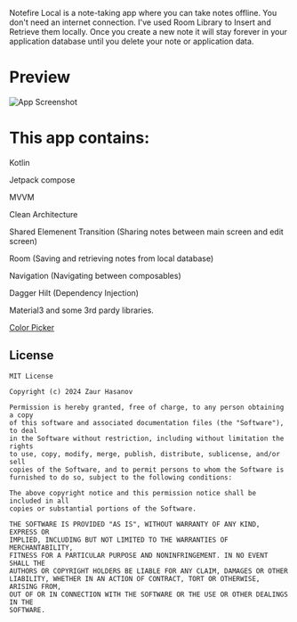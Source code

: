 Notefire Local is a note-taking app where you can take notes offline. You don't need an internet connection. I've used Room Library to Insert and Retrieve them locally. Once you create a new note it will stay forever in your application database until you delete your note or application data.


# Preview

![App Screenshot](https://i.hizliresim.com/dfo0nnr.png)


# This app contains: 


Kotlin

Jetpack compose

MVVM

Clean Architecture

Shared Elemenent Transition (Sharing notes between main screen and edit screen)

Room (Saving and retrieving notes from local database)

Navigation (Navigating between composables)

Dagger Hilt (Dependency Injection)

Material3 and some 3rd pardy libraries.

[Color Picker](https://github.com/skydoves/ColorPickerView)

## License
```
MIT License

Copyright (c) 2024 Zaur Hasanov

Permission is hereby granted, free of charge, to any person obtaining a copy
of this software and associated documentation files (the "Software"), to deal
in the Software without restriction, including without limitation the rights
to use, copy, modify, merge, publish, distribute, sublicense, and/or sell
copies of the Software, and to permit persons to whom the Software is
furnished to do so, subject to the following conditions:

The above copyright notice and this permission notice shall be included in all
copies or substantial portions of the Software.

THE SOFTWARE IS PROVIDED "AS IS", WITHOUT WARRANTY OF ANY KIND, EXPRESS OR
IMPLIED, INCLUDING BUT NOT LIMITED TO THE WARRANTIES OF MERCHANTABILITY,
FITNESS FOR A PARTICULAR PURPOSE AND NONINFRINGEMENT. IN NO EVENT SHALL THE
AUTHORS OR COPYRIGHT HOLDERS BE LIABLE FOR ANY CLAIM, DAMAGES OR OTHER
LIABILITY, WHETHER IN AN ACTION OF CONTRACT, TORT OR OTHERWISE, ARISING FROM,
OUT OF OR IN CONNECTION WITH THE SOFTWARE OR THE USE OR OTHER DEALINGS IN THE
SOFTWARE.
